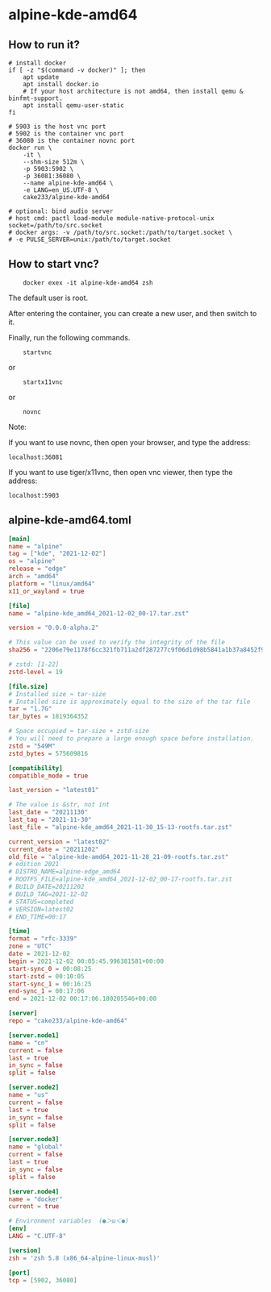 # alpine-kde-amd64

## How to run it?

```shell
# install docker
if [ -z "$(command -v docker)" ]; then
    apt update
    apt install docker.io
    # If your host architecture is not amd64, then install qemu & binfmt-support.
    apt install qemu-user-static
fi

# 5903 is the host vnc port
# 5902 is the container vnc port
# 36080 is the container novnc port
docker run \
    -it \
    --shm-size 512m \
    -p 5903:5902 \
    -p 36081:36080 \
    --name alpine-kde-amd64 \
    -e LANG=en_US.UTF-8 \
    cake233/alpine-kde-amd64

# optional: bind audio server
# host cmd: pactl load-module module-native-protocol-unix socket=/path/to/src.socket
# docker args: -v /path/to/src.socket:/path/to/target.socket \
# -e PULSE_SERVER=unix:/path/to/target.socket

```

## How to start vnc?

```shell
    docker exex -it alpine-kde-amd64 zsh
```

The default user is root.

After entering the container, you can create a new user, and then switch to it.

Finally, run the following commands.

```shell
    startvnc
```

or

```shell
    startx11vnc
```

or

```shell
    novnc
```

Note:

If you want to use novnc, then open your browser, and type the address:

```
localhost:36081
```

If you want to use tiger/x11vnc, then open vnc viewer, then type the address:

```
localhost:5903
```

## alpine-kde-amd64.toml

```toml
[main]
name = "alpine"
tag = ["kde", "2021-12-02"]
os = "alpine"
release = "edge"
arch = "amd64"
platform = "linux/amd64"
x11_or_wayland = true

[file]
name = "alpine-kde_amd64_2021-12-02_00-17.tar.zst"

version = "0.0.0-alpha.2"

# This value can be used to verify the integrity of the file
sha256 = "2206e79e1178f6cc321fb711a2df287277c9f06d1d98b5841a1b37a8452f9b91"

# zstd: [1-22]
zstd-level = 19

[file.size]
# Installed size ≈ tar-size
# Installed size is approximately equal to the size of the tar file
tar = "1.7G"
tar_bytes = 1819364352

# Space occupied ≈ tar-size + zstd-size
# You will need to prepare a large enough space before installation.
zstd = "549M"
zstd_bytes = 575609816

[compatibility]
compatible_mode = true

last_version = "latest01"

# The value is &str, not int
last_date = "20211130"
last_tag = "2021-11-30"
last_file = "alpine-kde_amd64_2021-11-30_15-13-rootfs.tar.zst"

current_version = "latest02"
current_date = "20211202"
old_file = "alpine-kde-amd64_2021-11-28_21-09-rootfs.tar.zst"
# edition 2021
# DISTRO_NAME=alpine-edge_amd64
# ROOTFS_FILE=alpine-kde_amd64_2021-12-02_00-17-rootfs.tar.zst
# BUILD_DATE=20211202
# BUILD_TAG=2021-12-02
# STATUS=completed
# VERSION=latest02
# END_TIME=00:17

[time]
format = "rfc-3339"
zone = "UTC"
date = 2021-12-02
begin = 2021-12-02 00:05:45.996381581+00:00
start-sync_0 = 00:08:25
start-zstd = 00:10:05
start-sync_1 = 00:16:25
end-sync_1 = 00:17:06
end = 2021-12-02 00:17:06.180205546+00:00

[server]
repo = "cake233/alpine-kde-amd64"

[server.node1]
name = "cn"
current = false
last = true
in_sync = false
split = false

[server.node2]
name = "us"
current = false
last = true
in_sync = false
split = false

[server.node3]
name = "global"
current = false
last = true
in_sync = false
split = false

[server.node4]
name = "docker"
current = true

# Environment variables  (●＞ω＜●)
[env]
LANG = "C.UTF-8"

[version]
zsh = 'zsh 5.8 (x86_64-alpine-linux-musl)'

[port]
tcp = [5902, 36080]
```
